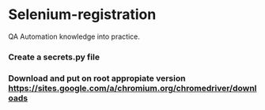# Selenium-registration

QA Automation knowledge into practice.

### Create a secrets.py file

### Download and put on root appropiate version https://sites.google.com/a/chromium.org/chromedriver/downloads